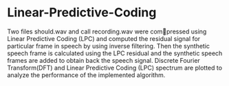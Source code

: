 # Linear-Predictive-Coding
Two files should.wav and call recording.wav were compressed using Linear Predictive Coding (LPC) and computed the residual signal for particular frame in speech by using inverse filtering. Then the synthetic speech frame is calculated using the LPC residual and the synthetic speech frames are added to obtain back the speech signal. Discrete Fourier Transform(DFT) and Linear Predictive Coding (LPC) spectrum are plotted to analyze the performance of the implemented algorithm.
